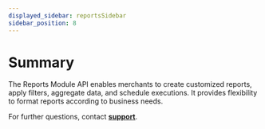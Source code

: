 ```yaml
---
displayed_sidebar: reportsSidebar
sidebar_position: 8
---
```


# Summary

The Reports Module API enables merchants to create customized reports, apply filters, aggregate data, and schedule executions. It provides flexibility to format reports according to business needs.

For further questions, contact **[support](/docs/introduction)**.